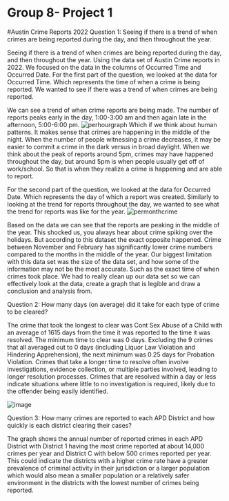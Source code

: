 # Group 8- Project 1
#Austin Crime Reports 2022
Question 1: Seeing if there is a trend of when crimes are being reported during the day, and then throughout the year.

Seeing if there is a trend of when crimes are being reported during the day, and then throughout the year.
Using the data set of Austin Crime reports in 2022. We focused on the data in the columns of Occurred Time and Occurred Date.
For the first part of the question, we looked at the data for Occurred Time. Which represents the time of when a crime is being reported. We wanted to see if there was a trend of when crimes are being reported.

We can see a trend of when crime reports are being made. The number of reports peaks early in the day, 1:00-3:00 am and then again late in the afternoon, 5:00-6:00 pm. ![perhourgraph](https://github.com/ilianamca/Project-1/assets/130320641/6c6a05d7-8d4e-49da-9d4d-f33e2abef50f)
Which if we think about human patterns. It makes sense that crimes are happening in the middle of the night. When the number of people witnessing a crime decreases, it may be easier to commit a crime in the dark versus in broad daylight. When we think about the peak of reports around 5pm, crimes may have happened throughout the day, but around 5pm is when people usually get off of work/school. So that is when they realize a crime is happening and are able to report. 

For the second part of the question, we looked at the data for Occurred Date. Which represents the day of which a report was created. Similarly to looking at the trend for reports throughout the day, we wanted to see what the trend for reports was like for the year. 
![permonthcrime](https://github.com/ilianamca/Project-1/assets/130320641/94bc7055-0095-4b2a-a29f-1aba187509e0)

Based on the data we can see that the reports are peaking in the middle of the year. This shocked us, you always hear about crime spiking over the holidays. But according to this dataset the exact opposite happened. Crime between November and February has significantly lower crime numbers compared to the months in the middle of the year. 
Our biggest limitation with this data set was the size of the data set, and how some of the information may not be the most accurate. Such as the exact time of when crimes took place. We had to really clean up our data set so we can effectively look at the data, create a graph that is legible and draw a conclusion and analysis from. 

Question 2: How many days (on average) did it take for each type of crime to be cleared?

The crime that took the longest to clear was Cont Sex Abuse of a Child with an average of 1615 days from the time it was reported to the time it was resolved. The minimum time to clear was 0 days. Excluding the 9 crimes that all averaged out to 0 days (including Liquor Law Violation and Hindering Apprehension), the next minimum was 0.25 days for Probation Violation. Crimes that take a longer time to resolve often involve  investigations, evidence collection, or multiple parties involved, leading to longer resolution processes. Crimes that are resolved within a day or less indicate situations where little to no investigation is required, likely due to the offender being easily identified. 

![image](https://github.com/ilianamca/Project-1/assets/130519405/9e2e51fa-4379-491a-8dd3-f5fc8a146e24)

Question 3: How many crimes are reported to each APD District and how quickly is each district clearing their cases?

The graph shows the annual number of reported crimes in each APD District with District 1 having the most crime reported at about 14,000 crimes per year and District C with below 500 crimes reported per year. This could indicate the districts with a higher crime rate have a greater prevalence of criminal activity in their jurisdiction or a larger population which would also mean a smaller population or a relatively safer environment in the districts with the lowest number of crimes being reported. 
